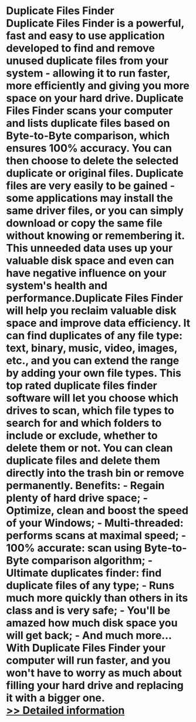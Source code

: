 # Duplicate Files Finder<br />Duplicate Files Finder is a powerful, fast and easy to use application developed to find and remove unused duplicate files from your system - allowing it to run faster, more efficiently and giving you more space on your hard drive. Duplicate Files Finder scans your computer and lists duplicate files based on Byte-to-Byte comparison, which ensures 100% accuracy. You can then choose to delete the selected duplicate or original files. Duplicate files are very easily to be gained - some applications may install the same driver files, or you can simply download or copy the same file without knowing or remembering it. This unneeded data uses up your valuable disk space and even can have negative influence on your system's health and performance.Duplicate Files Finder will help you reclaim valuable disk space and improve data efficiency. It can find duplicates of any file type: text, binary, music, video, images, etc., and you can extend the range by adding your own file types. This top rated duplicate files finder software will let you choose which drives to scan, which file types to search for and which folders to include or exclude, whether to delete them or not. You can clean duplicate files and delete them directly into the trash bin or remove permanently. Benefits: - Regain plenty of hard drive space; - Optimize, clean and boost the speed of your Windows; - Multi-threaded: performs scans at maximal speed; - 100% accurate: scan using Byte-to-Byte comparison algorithm; - Ultimate duplicates finder: find duplicate files of any type; - Runs much more quickly than others in its class and is very safe; - You'll be amazed how much disk space you will get back; - And much more... With Duplicate Files Finder your computer will run faster, and you won't have to worry as much about filling your hard drive and replacing it with a bigger one.<br />[>> Detailed information](https://secure.shareit.com/shareit/product.html?productid=300293571&affiliateid=200057808)